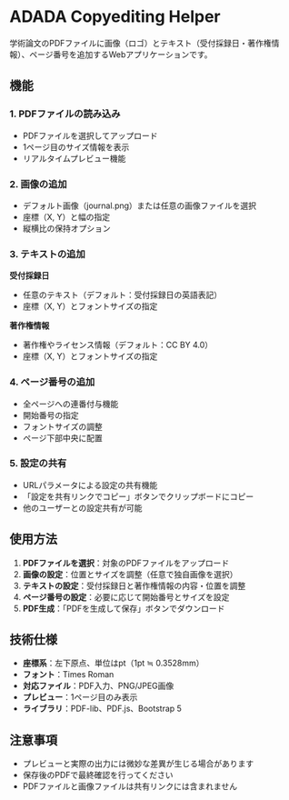 # ADADA Copyediting Helper

学術論文のPDFファイルに画像（ロゴ）とテキスト（受付採録日・著作権情報）、ページ番号を追加するWebアプリケーションです。

## 機能

### 1. PDFファイルの読み込み
- PDFファイルを選択してアップロード
- 1ページ目のサイズ情報を表示
- リアルタイムプレビュー機能

### 2. 画像の追加
- デフォルト画像（journal.png）または任意の画像ファイルを選択
- 座標（X, Y）と幅の指定
- 縦横比の保持オプション

### 3. テキストの追加
**受付採録日**
- 任意のテキスト（デフォルト：受付採録日の英語表記）
- 座標（X, Y）とフォントサイズの指定

**著作権情報**
- 著作権やライセンス情報（デフォルト：CC BY 4.0）
- 座標（X, Y）とフォントサイズの指定

### 4. ページ番号の追加
- 全ページへの連番付与機能
- 開始番号の指定
- フォントサイズの調整
- ページ下部中央に配置

### 5. 設定の共有
- URLパラメータによる設定の共有機能
- 「設定を共有リンクでコピー」ボタンでクリップボードにコピー
- 他のユーザーとの設定共有が可能

## 使用方法

1. **PDFファイルを選択**：対象のPDFファイルをアップロード
2. **画像の設定**：位置とサイズを調整（任意で独自画像を選択）
3. **テキストの設定**：受付採録日と著作権情報の内容・位置を調整
4. **ページ番号の設定**：必要に応じて開始番号とサイズを設定
5. **PDF生成**：「PDFを生成して保存」ボタンでダウンロード

## 技術仕様

- **座標系**：左下原点、単位はpt（1pt ≒ 0.3528mm）
- **フォント**：Times Roman
- **対応ファイル**：PDF入力、PNG/JPEG画像
- **プレビュー**：1ページ目のみ表示
- **ライブラリ**：PDF-lib、PDF.js、Bootstrap 5

## 注意事項

- プレビューと実際の出力には微妙な差異が生じる場合があります
- 保存後のPDFで最終確認を行ってください
- PDFファイルと画像ファイルは共有リンクには含まれません
